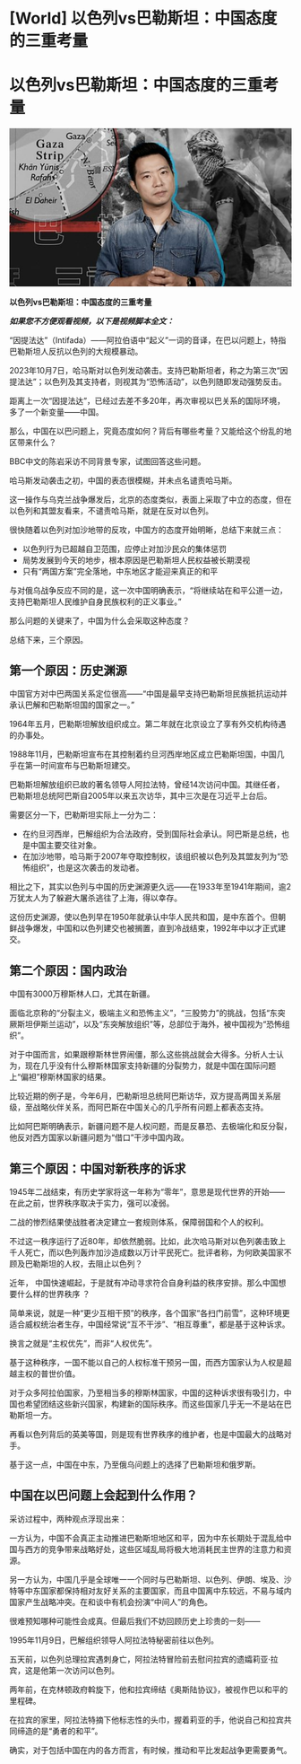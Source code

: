 # [World] 以色列vs巴勒斯坦：中国态度的三重考量

#  以色列vs巴勒斯坦：中国态度的三重考量

![](p0gw90p1.jpg)

**以色列vs巴勒斯坦：中国态度的三重考量**


_**如果您不方便观看视频，以下是视频脚本全文：**_

“因提法达”（Intifada）——阿拉伯语中“起义”一词的音译，在巴以问题上，特指巴勒斯坦人反抗以色列的大规模暴动。

2023年10月7日，哈马斯对以色列发动袭击。支持巴勒斯坦者，称之为第三次“因提法达”；以色列及其支持者，则视其为“恐怖活动”，以色列随即发动强势反击。

距离上一次“因提法达”，已经过去差不多20年，再次审视以巴关系的国际环境，多了一个新变量——中国。

那么，中国在以巴问题上，究竟态度如何？背后有哪些考量？又能给这个纷乱的地区带来什么？

BBC中文的陈岩采访不同背景专家，试图回答这些问题。

哈马斯发动袭击之初，中国的表态很模糊，并未点名谴责哈马斯。

这一操作与乌克兰战争爆发后，北京的态度类似，表面上采取了中立的态度，但在以色列和其盟友看来，不谴责哈马斯，就是在反对以色列。

很快随着以色列对加沙地带的反攻，中国方的态度开始明晰，总结下来就三点：

  * 以色列行为已超越自卫范围，应停止对加沙民众的集体惩罚 
  * 局势发展到今天的地步，根本原因是巴勒斯坦人民权益被长期漠视 
  * 只有“两国方案”完全落地，中东地区才能迎来真正的和平 

与对俄乌战争反应不同的是，这一次中国明确表示，“将继续站在和平公道一边，支持巴勒斯坦人民维护自身民族权利的正义事业。”

那么问题的关键来了，中国为什么会采取这种态度？

总结下来，三个原因。

##  第一个原因：历史渊源

中国官方对中巴两国关系定位很高——“中国是最早支持巴勒斯坦民族抵抗运动并承认巴解和巴勒斯坦国的国家之一。”

1964年五月，巴勒斯坦解放组织成立。第二年就在北京设立了享有外交机构待遇的办事处。

1988年11月，巴勒斯坦宣布在其控制着约旦河西岸地区成立巴勒斯坦国，中国几乎在第一时间宣布与巴勒斯坦建交。

巴勒斯坦解放组织已故的著名领导人阿拉法特，曾经14次访问中国。其继任者，巴勒斯坦总统阿巴斯自2005年以来五次访华，其中三次是在习近平上台后。

需要区分一下，巴勒斯坦实际上一分为二：

  * 在约旦河西岸，巴解组织为合法政府，受到国际社会承认。阿巴斯是总统，也是中国主要交往对象。 
  * 在加沙地带，哈马斯于2007年夺取控制权，该组织被以色列及其盟友列为“恐怖组织”，也是这次袭击的发动者。 

相比之下，其实以色列与中国的历史渊源更久远——在1933年至1941年期间，逾2万犹太人为了躲避大屠杀逃往了上海，得以幸存。

这份历史渊源，使以色列早在1950年就承认中华人民共和国，是中东首个。但朝鲜战争爆发，中国和以色列建交也被搁置，直到冷战结束，1992年中以才正式建交。

##  第二个原因：国内政治

中国有3000万穆斯林人口，尤其在新疆。

面临北京称的“分裂主义，极端主义和恐怖主义”，“三股势力”的挑战，包括“东突厥斯坦伊斯兰运动”，以及“东突解放组织”等，总部位于海外，被中国视为“恐怖组织”。

对于中国而言，如果跟穆斯林世界闹僵，那么这些挑战就会大得多。分析人士认为，现在几乎没有什么穆斯林国家支持新疆的分裂势力，就是中国在国际问题上“偏袒”穆斯林国家的结果。

比较近期的例子是，今年6月，巴勒斯坦总统阿巴斯访华，双方提高两国关系层级，至战略伙伴关系，而阿巴斯在中国关心的几乎所有问题上都表态支持。

比如阿巴斯明确表示，新疆问题不是人权问题，而是反暴恐、去极端化和反分裂，他反对西方国家以新疆问题为“借口”干涉中国内政。

##  第三个原因：中国对新秩序的诉求

1945年二战结束，有历史学家将这一年称为“零年”，意思是现代世界的开始——在此之前，世界秩序取决于实力，强可以凌弱。

二战的惨烈结果使战胜者决定建立一套规则体系，保障弱国和个人的权利。

不过这一秩序运行了近80年，却依然脆弱。比如，此次哈马斯对以色列袭击致上千人死亡，而以色列轰炸加沙造成数以万计平民死亡。批评者称，为何欧美国家不顾及巴勒斯坦的人权，去阻止以色列？

近年， 中国快速崛起，于是就有冲动寻求符合自身利益的秩序安排。那么中国想要什么样的世界秩序 ？

简单来说，就是一种“更少互相干预”的秩序，各个国家“各扫门前雪”，这种环境更适合威权统治者生存，中国经常说“互不干涉”、“相互尊重”，都是基于这种诉求。

换言之就是“主权优先”，而非“人权优先”。

基于这种秩序，一国不能以自己的人权标准干预另一国，而西方国家认为人权是超越主权的普世价值。

对于众多阿拉伯国家，乃至相当多的穆斯林国家，中国的这种诉求很有吸引力，中国也希望团结这些新兴国家，构建新的国际秩序。而这些国家几乎无一不是站在巴勒斯坦一方。

再看以色列背后的英美等国，则是现有世界秩序的维护者，也是中国最大的战略对手。

基于这一点，中国在中东，乃至俄乌问题上的选择了巴勒斯坦和俄罗斯。

##  中国在以巴问题上会起到什么作用？

采访过程中，两种观点浮现出来：

一方认为，中国不会真正主动推进巴勒斯坦地区和平，因为中东长期处于混乱给中国与西方的竞争带来战略好处，这些区域乱局将极大地消耗民主世界的注意力和资源。

另一方认为，中国几乎是全球唯一一个同时与巴勒斯坦、以色列、伊朗、埃及、沙特等中东国家都保持相对友好关系的主要国家，而且中国离中东较远，不易与域内国家产生战略冲突。在和谈中有机会扮演“中间人”的角色。

很难预知哪种可能性会成真。但最后我们不妨回顾历史上珍贵的一刻——

1995年11月9日，巴解组织领导人阿拉法特秘密前往以色列。

五天前，以色列总理拉宾遇刺身亡，阿拉法特冒险前去慰问拉宾的遗孀莉亚·拉宾，这是他第一次访问以色列。

两年前，在克林顿政府斡旋下，他和拉宾缔结《奥斯陆协议》，被视作巴以和平的里程碑。

在拉宾的家里，阿拉法特摘下他标志性的头巾，握着莉亚的手，他说自己和拉宾共同缔造的是“勇者的和平”。

确实，对于包括中国在内的各方而言，有时候，推动和平比发起战争更需要勇气。


